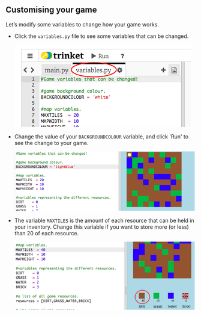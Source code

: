 ## Customising your game

Let’s modify some variables to change how your game works.

+ Click the `variables.py` file to see some variables that can be changed.
    
    ![ekran görüntüsü](images/craft-variables.png)

+ Change the value of your `BACKGROUNDCOLOUR` variable, and click 'Run' to see the change to your game.
    
    ![ekran alıntısı](images/craft-background.png)

+ The variable `MAXTILES` is the amount of each resource that can be held in your inventory. Change this variable if you want to store more (or less) than 20 of each resource.
    
    ![ekran görüntüsü](images/craft-maxtiles.png)
